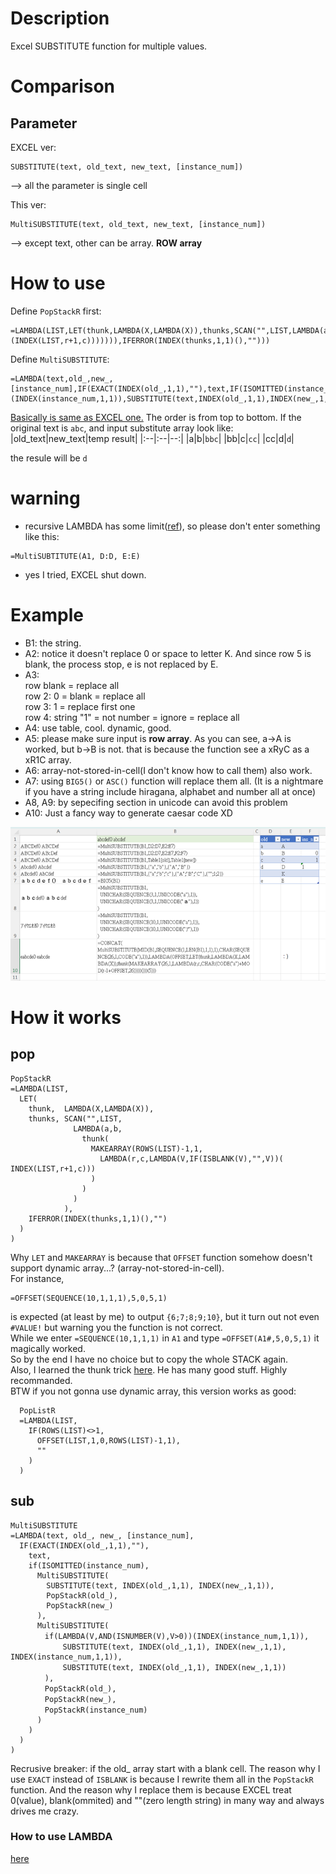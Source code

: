 # Description
Excel SUBSTITUTE function for multiple values.

# Comparison
## Parameter
EXCEL ver:
```
SUBSTITUTE(text, old_text, new_text, [instance_num])
```
--> all the parameter is single cell

This ver:
```
MultiSUBSTITUTE(text, old_text, new_text, [instance_num])
```
--> except text, other can be array. **ROW array**

# How to use
Define `PopStackR` first:
```
=LAMBDA(LIST,LET(thunk,LAMBDA(X,LAMBDA(X)),thunks,SCAN("",LIST,LAMBDA(a,b,thunk(MAKEARRAY(ROWS(LIST)-1,1,LAMBDA(r,c,LAMBDA(V,IF(ISBLANK(V),"",V))(INDEX(LIST,r+1,c))))))),IFERROR(INDEX(thunks,1,1)(),"")))
```
Define `MultiSUBSTITUTE`:
```
=LAMBDA(text,old_,new_,[instance_num],IF(EXACT(INDEX(old_,1,1),""),text,IF(ISOMITTED(instance_num),MultiSUBSTITUTE(SUBSTITUTE(text,INDEX(old_,1,1),INDEX(new_,1,1)),PopStackR(old_),PopStackR(new_)),MultiSUBSTITUTE(IF(LAMBDA(V,AND(ISNUMBER(V),V>0))(INDEX(instance_num,1,1)),SUBSTITUTE(text,INDEX(old_,1,1),INDEX(new_,1,1),INDEX(instance_num,1,1)),SUBSTITUTE(text,INDEX(old_,1,1),INDEX(new_,1,1))),PopStackR(old_),PopStackR(new_),PopStackR(instance_num)))))
```

[Basically is same as EXCEL one.](https://support.microsoft.com/en-gb/office/substitute-function-6434944e-a904-4336-a9b0-1e58df3bc332)
The order is from top to bottom. If the original text is `abc`, and input substitute array look like: 
|old_text|new_text|temp result|
|:--|:--|--:|
|a|b|`bbc`|
|bb|c|`cc`|
|cc|d|`d`|

the resule will be `d`

# warning
* recursive LAMBDA has some limit([ref](https://techcommunity.microsoft.com/t5/excel/lambda-functions-limit-of-iterations/m-p/2056256)), so please don't enter something like this:
```
=MultiSUBTITUTE(A1, D:D, E:E)
```
* yes I tried, EXCEL shut down.

# Example
* B1: the string.
* A2: notice it doesn't replace 0 or space to letter K. And since row 5 is blank, the process stop, e is not replaced by E.
* A3: <br>row blank = replace all<br>row 2: 0 = blank = replace all<br>row 3: 1 = replace first one <br>row 4: string "1" = not number = ignore = replace all
* A4: use table, cool. dynamic, good.
* A5: please make sure input is **row array**. As you can see, a->A is worked, but b->B is not. that is because the function see a xRyC as a xR1C array.
* A6: array-not-stored-in-cell(I don't know how to call them) also work.
* A7: using `BIG5()` or `ASC()` function will replace them all. (It is a nightmare if you have a string include hiragana, alphabet and number all at once)
* A8, A9: by sepecifing section in unicode can avoid this problem
* A10: Just a fancy way to generate caesar code XD
<img src="../Figure/MultiSUBSTITUTE_example.png">

# How it works
## pop
```
PopStackR
=LAMBDA(LIST,
  LET(
    thunk,  LAMBDA(X,LAMBDA(X)),
    thunks, SCAN("",LIST,
              LAMBDA(a,b,
                thunk(
                  MAKEARRAY(ROWS(LIST)-1,1,
                    LAMBDA(r,c,LAMBDA(V,IF(ISBLANK(V),"",V))( INDEX(LIST,r+1,c)))
                  )
                )
              )
            ),
    IFERROR(INDEX(thunks,1,1)(),"")
  )
)
```
Why `LET` and `MAKEARRAY` is because that `OFFSET` function somehow doesn't support dynamic array...? (array-not-stored-in-cell).<br>
For instance, 
```
=OFFSET(SEQUENCE(10,1,1,1),5,0,5,1)
```
is expected (at least by me) to output `{6;7;8;9;10}`, but it turn out not even `#VALUE!` but warning you the function is not correct.<br>
While we enter `=SEQUENCE(10,1,1,1)` in `A1` and type `=OFFSET(A1#,5,0,5,1)` it magically worked.<br>
So by the end I have no choice but to copy the whole STACK again.<br>
Also, I learned the thunk trick [here](https://www.flexyourdata.com/blog/what-is-a-thunk-in-an-excel-lambda-function/). He has many good stuff. Highly recommanded.<br>
BTW if you not gonna use dynamic array, this version works as good:
```
  PopListR
  =LAMBDA(LIST,
    IF(ROWS(LIST)<>1,
      OFFSET(LIST,1,0,ROWS(LIST)-1,1),
      ""
    )
  )
```
## sub
```
MultiSUBSTITUTE
=LAMBDA(text, old_, new_, [instance_num],
  IF(EXACT(INDEX(old_,1,1),""),
    text,
    if(ISOMITTED(instance_num),
      MultiSUBSTITUTE(
        SUBSTITUTE(text, INDEX(old_,1,1), INDEX(new_,1,1)),
        PopStackR(old_),
        PopStackR(new_)
      ),
      MultiSUBSTITUTE(
    　  if(LAMBDA(V,AND(ISNUMBER(V),V>0))(INDEX(instance_num,1,1)),
    　      SUBSTITUTE(text, INDEX(old_,1,1), INDEX(new_,1,1), INDEX(instance_num,1,1)),
    　      SUBSTITUTE(text, INDEX(old_,1,1), INDEX(new_,1,1))
    　  ),
    　  PopStackR(old_),
    　  PopStackR(new_),
    　  PopStackR(instance_num)
      )
    )
  )
)
```
Recrusive breaker: if the old_ array start with a blank cell. The reason why I use `EXACT` instead of `ISBLANK` is because I rewrite them all in the `PopStackR` function. And the reason why I replace them is because EXCEL treat 0(value), blank(ommited) and ""(zero length string) in many way and always drives me crazy.

### How to use LAMBDA
[here](https://support.microsoft.com/en-au/office/lambda-function-bd212d27-1cd1-4321-a34a-ccbf254b8b67)
